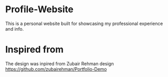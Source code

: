 # Profile-Website
This is a personal website built for showcasing my professional experience and info.

# Inspired from
The design was inpired from Zubair Rehman design https://github.com/zubairehman/Portfolio-Demo
